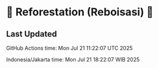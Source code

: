 
# 🌳 Reforestation (Reboisasi) 🌲

## Last Updated

GitHub Actions time: Mon Jul 21 11:22:07 UTC 2025

Indonesia/Jakarta time: Mon Jul 21 18:22:07 WIB 2025
